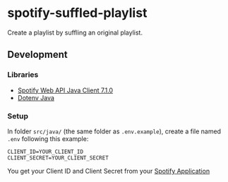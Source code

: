 # spotify-suffled-playlist
 Create a playlist by suffling an original playlist.
## Development
### Libraries
- [Spotify Web API Java Client 7.1.0](https://mvnrepository.com/artifact/se.michaelthelin.spotify/spotify-web-api-java/7.1.0)
- [Dotenv Java](https://mvnrepository.com/artifact/io.github.cdimascio/dotenv-java/2.2.4)
### Setup
In folder `src/java/` (the same folder as `.env.example`), create a file named `.env` following this example:
```
CLIENT_ID=YOUR_CLIENT_ID
CLIENT_SECRET=YOUR_CLIENT_SECRET
```
You get your Client ID and Client Secret from your [Spotify Application](https://developer.spotify.com/dashboard/applications)
